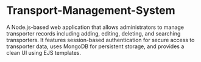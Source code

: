 # Transport-Management-System
A Node.js-based web application that allows administrators to manage transporter records including adding, editing, deleting, and searching transporters. It features session-based authentication for secure access to transporter data, uses MongoDB for persistent storage, and provides a clean UI using EJS templates.
